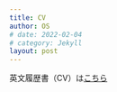 ```yaml
---
title: CV
author: OS
# date: 2022-02-04
# category: Jekyll
layout: post
---
```


英文履歴書（CV）は[こちら](https://osm3dan.github.io/jp_site/assets/cv.pdf)
